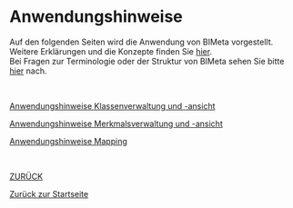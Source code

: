 # Anwendungshinweise
Auf den folgenden Seiten wird die Anwendung von BIMeta vorgestellt.<br>
Weitere Erklärungen und die Konzepte finden Sie [hier](3.0_Erklaerungen.md).<br>
Bei Fragen zur Terminologie oder der Struktur von BIMeta sehen Sie bitte [hier](4_Terminologie.md) nach.

<br>

[Anwendungshinweise Klassenverwaltung und -ansicht](2.2.1_AnleitungenKlasse.md)

[Anwendungshinweise Merkmalsverwaltung und -ansicht](2.2.2_AnleitungenMerkmal.md)

[Anwendungshinweise Mapping](2.2.3_AnleitungenMapping.md)


<br>

[ZURÜCK](2.0_Anwendungshinweise.md)

[Zurück zur Startseite](https://bimeta-steuerkreis.github.io/Anwenderhilfe/)
